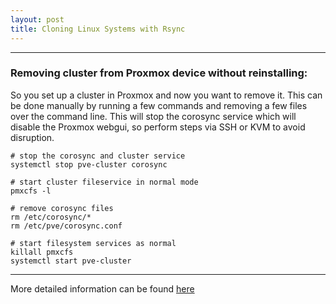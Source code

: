 ```yaml
---
layout: post
title: Cloning Linux Systems with Rsync
---
```



----

### Removing cluster from Proxmox device without reinstalling:

So you set up a cluster in Proxmox and now you want to remove it. This can be done manually by running a few commands and removing a few files over the command line. This will stop the corosync service which will disable the Proxmox webgui, so perform steps via SSH or KVM to avoid disruption.

```shell
# stop the corosync and cluster service
systemctl stop pve-cluster corosync

# start cluster fileservice in normal mode
pmxcfs -l

# remove corosync files
rm /etc/corosync/*
rm /etc/pve/corosync.conf

# start filesystem services as normal
killall pmxcfs
systemctl start pve-cluster 
```

----

More detailed information can be found [here](https://pve.proxmox.com/wiki/Cluster_Manager)
